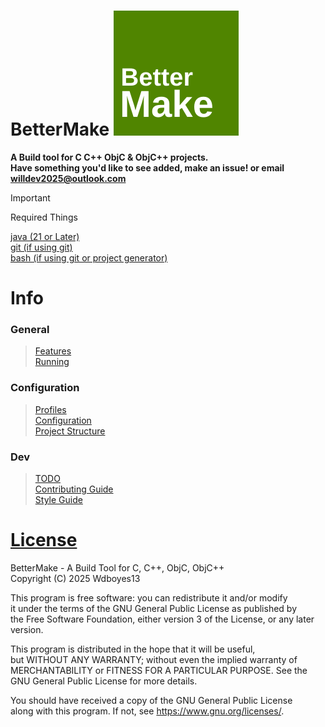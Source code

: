# BetterMake  <img src="Logo.svg" width="200"/>
__A Build tool for C C++ ObjC & ObjC++ projects.__   
__Have something you'd like to see added, make an issue! or email [willdev2025@outlook.com](mailto:willdev2025@outlook.com)__  
  
> [!IMPORTANT]
> Required Things
> 
> [java (21 or Later)](https://adoptium.net/temurin/releases/?package=jdk&version=21)  
> [git (if using git)](https://git-scm.com/downloads)  
> [bash (if using git or project generator)](https://www.gnu.org/software/bash/)
  
  
# Info  
### General
> [Features](Docs/FEATURES.md)  
> [Running](Docs/RUNNING.md)   
### Configuration  
> [Profiles](Docs/PROFILES.md)  
> [Configuration](Docs/CONFIG.md)  
> [Project Structure](Docs/PROJ_STRUCT.md)
### Dev
> [TODO](Docs/TODO.md)  
> [Contributing Guide](CONTRIBUTING.md)  
> [Style Guide](Docs/STYLE.md)  

# [License](LICENSE)
BetterMake - A Build Tool for C, C++, ObjC, ObjC++  
Copyright (C) 2025  Wdboyes13  
  
This program is free software: you can redistribute it and/or modify  
it under the terms of the GNU General Public License as published by  
the Free Software Foundation, either version 3 of the License, or any later version.  
  
This program is distributed in the hope that it will be useful,  
but WITHOUT ANY WARRANTY; without even the implied warranty of  
MERCHANTABILITY or FITNESS FOR A PARTICULAR PURPOSE.  See the  
GNU General Public License for more details.  
  
You should have received a copy of the GNU General Public License  
along with this program.  If not, see https://www.gnu.org/licenses/.  
    
